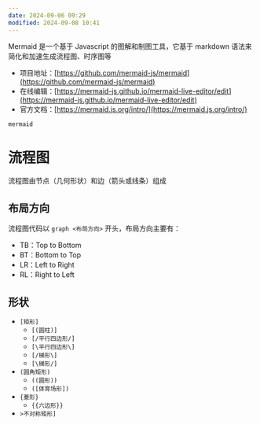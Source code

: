 ```yaml
---
date: 2024-09-06 09:29
modified: 2024-09-08 10:41
---
```


Mermaid 是一个基于 Javascript 的图解和制图工具，它基于 markdown 语法来简化和加速生成流程图、时序图等

- 项目地址：[https://github.com/mermaid-js/mermaid](https://github.com/mermaid-js/mermaid)
- 在线编辑：[https://mermaid-js.github.io/mermaid-live-editor/edit](https://mermaid-js.github.io/mermaid-live-editor/edit)
- 官方文档：[https://mermaid.js.org/intro/](https://mermaid.js.org/intro/)

`mermaid`

# 流程图

流程图由节点（几何形状）和边（箭头或线条）组成

## 布局方向

流程图代码以 `graph <布局方向>` 开头，布局方向主要有：

- TB：Top to Bottom
- BT：Bottom to Top
- LR：Left to Right
- RL：Right to Left

## 形状

- `[矩形]`
	- `[(圆柱)]`
	- `[/平行四边形/]`
	- `[\平行四边形\]`
	- `[/梯形\]`
	- `[\梯形/]`
- `(圆角矩形)`
	- `((圆形))`
	- `([体育场形])`
- `{菱形}`
	- `{{六边形}}`
- `>不对称矩形]`

